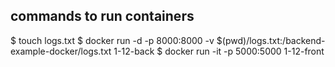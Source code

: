 ## commands to run containers
$ touch logs.txt
$ docker run -d -p 8000:8000 -v $(pwd)/logs.txt:/backend-example-docker/logs.txt 1-12-back
$ docker run -it -p 5000:5000 1-12-front
